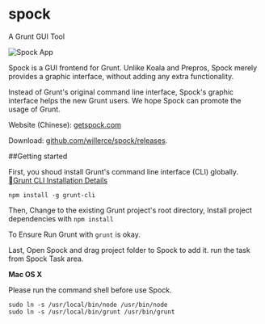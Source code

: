 spock
============

A Grunt GUI Tool

![Spock App](http://s.willerce.com/lab/spock/spock.png)

Spock is a GUI frontend for Grunt. Unlike Koala and Prepros, Spock merely provides a graphic interface, without adding any extra functionality.

Instead of Grunt's original command line interface, Spock's graphic interface helps the new Grunt users.
We hope Spock can promote the usage of Grunt. 

Website (Chinese): [getspock.com](http://getspock.com/)


Download: [github.com/willerce/spock/releases](https://github.com/willerce/spock/releases).


##Getting started

First, you shoud install Grunt's command line interface (CLI) globally. [Grunt CLI Installation Details](http://gruntjs.com/getting-started)

```
npm install -g grunt-cli
```

Then, Change to the existing Grunt project's root directory, Install project dependencies with `npm install`

To Ensure Run Grunt with `grunt` is okay.

Last, Open Spock and drag project folder to Spock to add it. run the task from Spock Task area.

**Mac OS X** 

Please run the command shell before use Spock.

```
sudo ln -s /usr/local/bin/node /usr/bin/node
sudo ln -s /usr/local/bin/grunt /usr/bin/grunt
```

